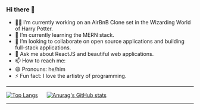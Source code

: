 ### Hi there 👋

- :mage_man: I’m currently working on an AirBnB Clone set in the Wizarding World of Harry Potter.
- 🌱 I’m currently learning the MERN stack. 
- 👯 I’m looking to collaborate on open source applications and building full-stack applications. 
- 💬 Ask me about ReactJS and beautiful web applications. 
- 📫 How to reach me: 
- 😄 Pronouns: he/him
- ⚡ Fun fact: I love the artistry of programming. 

---

[![Top Langs](https://github-readme-stats.vercel.app/api/top-langs/?username=Justin-Diner&size_weight=0.5&count_weight=0.5)](https://github.com/anuraghazra/github-readme-stats)&nbsp; &nbsp; &nbsp; [![Anurag's GitHub stats](https://github-readme-stats.vercel.app/api?username=Justin-Diner&hide=stars)](https://github.com/anuraghazra/github-readme-stats)       

---



